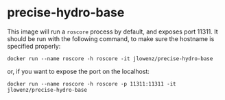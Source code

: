 precise-hydro-base
==========

This image will run a `roscore` process by default, and exposes port 11311. It should be run with the following command, to make sure the hostname is specified properly:

    docker run --name roscore -h roscore -it jlowenz/precise-hydro-base

or, if you want to expose the port on the localhost:

    docker run --name roscore -h roscore -p 11311:11311 -it jlowenz/precise-hydro-base